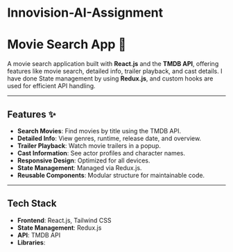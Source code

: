 # Innovision-AI-Assignment
# Movie Search App 🎥  

A movie search application built with **React.js** and the **TMDB API**, offering features like movie search, detailed info, trailer playback, and cast details. I have done State management by using **Redux.js**, and custom hooks are used for efficient API handling.  

---

## Features ✨  

- **Search Movies**: Find movies by title using the TMDB API.  
- **Detailed Info**: View genres, runtime, release date, and overview.  
- **Trailer Playback**: Watch movie trailers in a popup.  
- **Cast Information**: See actor profiles and character names.  
- **Responsive Design**: Optimized for all devices.  
- **State Management**: Managed via Redux.js.  
- **Reusable Components**: Modular structure for maintainable code.  

---

## Tech Stack 

- **Frontend**: React.js, Tailwind CSS  
- **State Management**: Redux.js  
- **API**: TMDB API  
- **Libraries**:  